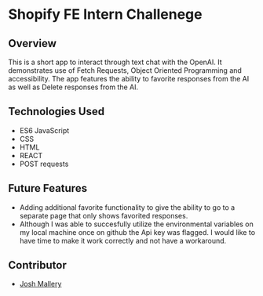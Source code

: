 # Shopify FE Intern Challenege

## Overview

This is a short app to interact through text chat with the OpenAI.  It demonstrates use of Fetch Requests, Object Oriented Programming and accessibility. The app features the ability to favorite responses from the AI as well as Delete responses from the AI.


## Technologies Used

- ES6 JavaScript
- CSS
- HTML
- REACT
- POST requests

## Future Features

- Adding additional favorite functionality to give the ability to go to a separate page that only shows favorited responses.
- Although I was able to succesfully utilize the environmental variables on my local machine once on github the Api key was flagged. I would like to have time to make it work correctly and not have a workaround.

## Contributor

- [Josh Mallery](https://github.com/JoshMallery)

